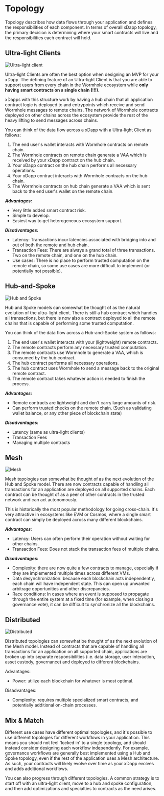 # Topology

Topology describes how data flows through your application and defines the responsibilities of each component. In terms of overall xDapp topology, the primary decision is determining where your smart contracts will live and the responsibilities each contract will hold.

## Ultra-light Clients

![Ultra-light client](../../diagrams/images/ultralight_2.png "Ultra Light Clients")

Ultra-light Clients are often the best option when designing an MVP for your xDapp. The defining feature of an Ultra-light Client is that you are able to support users from every chain in the Wormhole ecosystem while **only having smart contracts on a single chain (!!!)**.

xDapps with this structure work by having a hub chain that all application contract logic is deployed to and entrypoints which receive and send Wormhole messages to remote chains. The network of Wormhole contracts deployed on other chains across the ecosystem provide the rest of the heavy lifting to send messages across chains.

You can think of the data flow across a xDapp with a Ultra-light Client as follows:

1. The end user's wallet interacts with Wormhole contracts on remote chain.
2. The Wormhole contracts on remote chain generate a VAA which is received by your xDapp contract on the hub chain.
3. Your xDapp contract on the hub chain performs all necessary operations.
4. Your xDapp contract interacts with Wormhole contracts on the hub chain.
5. The Wormhole contracts on hub chain generate a VAA which is sent back to the end user's wallet on the remote chain.

**_Advantages:_**

- Very little added smart contract risk.
- Simple to develop.
- Easiest way to get heterogeneous ecosystem support.

**_Disadvantages:_**

- Latency: Transactions incur latencies associated with bridging into and out of both the remote and hub chain.
- Transaction Fees: There are always a grand total of three transactions. Two on the remote chain, and one on the hub chain.
- Use cases: There is no place to perform trusted computation on the remote chain, so some use cases are more difficult to implement (or potentially not possible).

## Hub-and-Spoke

![Hub and Spoke](../../diagrams/images/hub_and_spoke.PNG "Hub and Spoke")

Hub and Spoke models can somewhat be thought of as the natural evolution of the ultra-light client. There is still a hub contract which handles all transactions, but there is now also a contract deployed to all the remote chains that is capable of performing some trusted computation.

You can think of the data flow across a Hub-and-Spoke system as follows:

1. The end user's wallet interacts with your (lightweight) remote contracts.
2. The remote contracts perform any necessary trusted computation.
3. The remote contracts use Wormhole to generate a VAA, which is consumed by the hub contract.
4. The hub contract performs all necessary operations.
5. The hub contract uses Wormhole to send a message back to the original remote contract.
6. The remote contract takes whatever action is needed to finish the process.

**_Advantages:_**

- Remote contracts are lightweight and don't carry large amounts of risk.
- Can perform trusted checks on the remote chain. (Such as validating wallet balance, or any other piece of blockchain state)

**_Disadvantages:_**

- Latency (same as ultra-light clients)
- Transaction Fees
- Managing multiple contracts

## Mesh

![Mesh](../../diagrams/images/mesh.PNG "Mesh")

Mesh topologies can somewhat be thought of as the next evolution of the Hub and Spoke model. There are now contracts capable of handling all transactions for an application are deployed on all supported chains. Each contract can be thought of as a peer of other contracts in the trusted network and can act autonomously.

This is historically the most popular methodology for going cross-chain. It's very attractive in ecosystems like EVM or Cosmos, where a single smart contract can simply be deployed across many different blockchains.

**_Advantages:_**

- Latency: Users can often perform their operation without waiting for other chains.
- Transaction Fees: Does not stack the transaction fees of multiple chains.

**_Disadvantages:_**

- Complexity: there are now quite a few contracts to manage, especially if they are implemented multiple times across different VMs.
- Data desynchronization: because each blockchain acts independently, each chain will have independent state. This can open up unwanted arbitrage opportunities and other discrepancies.
- Race conditions: In cases where an event is supposed to propagate through the entire system at a fixed time (for example, when closing a governance vote), it can be difficult to synchronize all the blockchains.

## Distributed

![Distributed](../../diagrams/images/distributed.PNG "Distributed")

Distributed topologies can somewhat be thought of as the next evolution of the Mesh model. Instead of contracts that are capable of handling all transactions for an application on all supported chain, applications are broken up into separate responsibilities (i.e. data storage, user interaction, asset custody, governance) and deployed to different blockchains.

Advantages:

- Power: utilize each blockchain for whatever is most optimal.

Disadvantages:

- Complexity: requires multiple specialized smart contracts, and potentially additional on-chain processes.

## Mix & Match

Different use cases have different optimal topologies, and it's possible to use different topologies for different workflows in your application. This means you should not feel 'locked in' to a single topology, and should instead consider designing each workflow independently. For example, governance workflows are generally best implemented using a Hub and Spoke topology, even if the rest of the application uses a Mesh architecture. As such, your contracts will likely evolve over time as your xDapp evolves and adds additional workflows.

You can also progress through different topologies. A common strategy is to start off with an ultra-light client, move to a hub and spoke configuration, and then add optimizations and specialties to contracts as the need arises.
